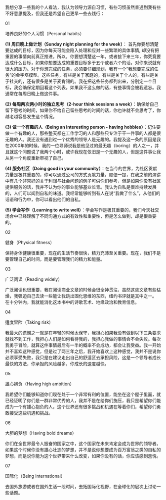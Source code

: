 我想分享一些我的个人看法，我认为领导力源自习惯，有些习惯虽然普通到我有些不好意思提及，但我还是希望自己更早一些去践行：

01

培养良好的个人习惯（Personal habits）



**\(1\) 周日晚上做计划（Sunday night planning for the week）**： 首先你要想清楚要达成的目标，因为你每天可能会陷入处理和应对一些繁琐的具体事情, 却没有把重要的事情向前真正推进。所以，你要想清楚这一年，或者接下来三年，你究竟要达成什么目标，如果你想要达成的重要目标多于五个或者六个的话，对你来说就有很大的压力。对于你想完成的任务，必须要仔细规划，我有一个“我想要完成的任务”的金字塔模型。这些任务，有些是关于家庭的，有些是关于个人的，有些是关于社交的，还有很多是关于麦肯锡的。我在把这些任务都列出来，分别定一个目标，我会确保定期回看这个列表。如果我不这么做的话，有些事情会被我遗忘。我通常在每周日晚上做这件事。

**\(2\) 每周两次两小时的独立思考（2-hour think sessions a week）**：确保给自己留下思考的时间，如果你不给自己留些思考的时间的话，你也许就不会思考了，你越老越容易发生这个情况。

**\(3\) 做一个有趣的人（Being an interesting person - having hobbies）**：记住要做一个有趣的人，那些整天都在工作学习的人和那些只专注于干一件事的人都是很无趣的人。我还没有遇到过一个优秀的领导人是无趣的。我提及这一条的原因是我在2000年的时候，我的一位导师说我是他见过的最无趣（boring）的人之一，并且就这个问题说了我两个小时，或许我现在依旧是一个无趣的人，但是这件事让我从另一个角度重新审视了自己。

**\(4\) 服务社区（Doing good in your community）**：在当今的世界，为社区贡献力量是极其重要的，你可以通过公司的方式贡献力量，顺便一提，在我之前的演讲中有几个非常好的关于利润与社会问题的例子可供你们参考，但是如果你没有社区提供服务的话，我并不认为你的事业能够基业长青。我认为自私是很难持续发展的，人们可以闻到自私的味道。我经常能够听到有人在说“我做了什么”，从他们的话语和行为中，你可以看出他们的自私。

**\(5\) 学会写作（Learning to write well）**：学会写作是极其重要的，我们今天社交场合中已经理解了不同沟通方式的有效性和重要性，但是怎么做到，却是很重要的。

02

健身（Physical fitness）



保持身体健康很重要，现在的生活节奏很快，精力充沛至关重要。现在，我们不是要管理自己的时间，而是要管理我们的精力和能量。

03

广泛阅读（Reading widely）

广泛阅读也很重要，我在阅读商业文章的时候会很全神贯注，虽然这些文章有些枯燥，我强迫自己去读一些能让我跳出固化思维的东西，纽约书评就是其中之一。 在十分钟内，我就能消化这本书中的诗歌艺术、地缘政治和教育信息。

04

适度冒险（Taking risk）

我最大的遗憾之一就是在年轻的时候太保守，我担心如果我没有做到以下三条要求就找不到工作，我担心人们是如何看待我的，我担心我做的事情会不会失败。每次我勇于冒险，就算这件事情最后有一半的概率不会成功，都会让我受益。我一开始并不喜欢这种感觉，但是过了两三年之后，我开始喜欢上这种感觉，我并不是说你必须享受失败，我只是在建议走出自己的舒适区去承担风险，这是一个领导者成长最快的方法，你承担的风险越多，你成长的速度越快。

05

雄心抱负（Having high ambition）



我希望你们能够知道你们现在处于一个非常有利的位置，能坐在这个屋子里面，就已经证明了你们是一群非常优秀的人，我并不是在给你们施压，我只是希望你们能成为一个有雄心抱负的人，这个世界还有很多挑战和机遇在等着你们，希望你们勇敢接受这些机遇和挑战。

06

大胆的梦想（Having bold dreams）



你们在全世界最令人振奋的国家之中，这个国家在未来肯定会成为世界的领导者。如果这个时候你没有雄心壮志的梦想，并不是说你想要成为百万富翁之类的自私的梦想，而是说你能为这个世界带来什么改变，如果你没有的话，你应该感到羞愧。

07

国际化（Being International）

去国外旅游或者在国外生活一段时间，去拓国际化视野，在全球化的层次上讨论一些话题。

